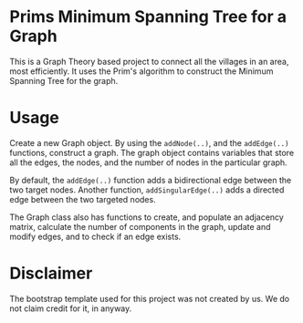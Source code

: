 # Prims Minimum Spanning Tree for a Graph
This is a Graph Theory based project to connect all the villages in an area, most efficiently. It uses the Prim's algorithm to construct the Minimum Spanning Tree for the graph. 

# Usage
Create a new Graph object. By using the `addNode(..)`, and the `addEdge(..)` functions, construct a graph.
The graph object contains variables that store all the edges, the nodes, and the number of nodes in the particular graph.

By default, the `addEdge(..)` function adds a bidirectional edge between the two target nodes. 
Another function, `addSingularEdge(..)` adds a directed edge between the two targeted nodes.

The Graph class also has functions to create, and populate an adjacency matrix, calculate the number of components in the graph, update and modify edges, and to check if an edge exists.

# Disclaimer
The bootstrap template used for this project was not created by us. We do not claim credit for it, in anyway. 
